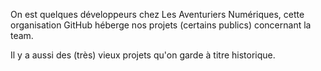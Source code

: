 On est quelques développeurs chez Les Aventuriers Numériques, cette organisation GitHub héberge nos projets (certains publics) concernant la team.

Il y a aussi des (très) vieux projets qu'on garde à titre historique.
